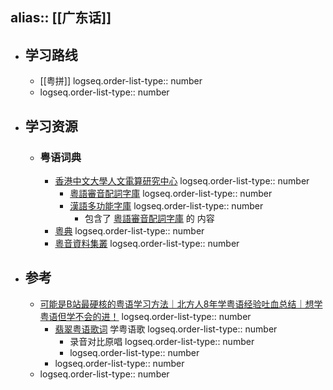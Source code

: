 alias:: [[广东话]]
---

- ## 学习路线
	- [[粤拼]]
	  logseq.order-list-type:: number
	- logseq.order-list-type:: number
- ## 学习资源
	- ### 粤语词典
		- [香港中文大學人文電算研究中心](https://humanum.arts.cuhk.edu.hk/web/)
		  logseq.order-list-type:: number
			- [粵語審音配詞字庫](https://humanum.arts.cuhk.edu.hk/Lexis/lexi-can/)
			  logseq.order-list-type:: number
			- [漢語多功能字庫](https://humanum.arts.cuhk.edu.hk/Lexis/lexi-mf/)
			  logseq.order-list-type:: number
				- 包含了 [粵語審音配詞字庫](https://humanum.arts.cuhk.edu.hk/Lexis/lexi-can/) 的 内容
		- [粵典](https://words.hk/)
		  logseq.order-list-type:: number
		- [粵音資料集叢](https://jyut.net/)
		  logseq.order-list-type:: number
- ## 参考
	- [可能是B站最硬核的粤语学习方法｜北方人8年学粤语经验吐血总结｜想学粤语但学不会的进！](https://www.bilibili.com/video/BV1FB4y1V7Hq/?vd_source=f1fbb083ddef12dcff3388779faac201)
	  logseq.order-list-type:: number
		- [翡翠粤语歌词](https://www.feitsui.com/) 学粤语歌
		  logseq.order-list-type:: number
			- 录音对比原唱
			  logseq.order-list-type:: number
			- logseq.order-list-type:: number
		- logseq.order-list-type:: number
	- logseq.order-list-type:: number